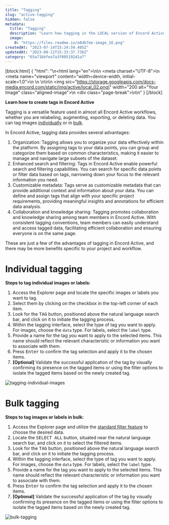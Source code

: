 ```yaml
---
title: "Tagging"
slug: "active-tagging"
hidden: false
metadata: 
  title: "Tagging"
  description: "Learn how tagging in the LOCAL version of Encord Active enhances data organization, search, and collaboration. Efficient workflow tips."
  image: 
    0: "https://files.readme.io/e8db7ee-image_16.png"
createdAt: "2023-07-14T15:24:59.405Z"
updatedAt: "2023-08-11T15:33:37.736Z"
category: "65a71bbfea7a3f005192d1a7"
---
```


[block:html]
{
  "html": "<!DOCTYPE html>\n<html lang=\"en\">\n<head>\n    <meta charset=\"UTF-8\">\n    <meta name=\"viewport\" content=\"width=device-width, initial-scale=1.0\">\n    <title>Aligned Image with Page Break</title>\n    <style>\n        .aligned-image {\n            display: block;\n            margin: auto; /* This centers the image */\n        }\n\n        .page-break {\n            page-break-after: always; /* This adds a page break after the image */\n        }\n    </style>\n</head>\n<body>\n    <img src=\"https://storage.googleapis.com/docs-media.encord.com/static/img/active/local_02.png\" width=\"200 alt=\"Your Image\" class=\"aligned-image\">\n    <div class=\"page-break\"></div>\n</body>\n</html>"
}
[/block]


**Learn how to create tags in Encord Active**

Tagging is a versatile feature used in almost all Encord Active workflows, whether you are relabeling, augmenting, exporting, or deleting data. You can tag images [individually](#individual-tagging) or in [bulk](#bulk-tagging).

In Encord Active, tagging data provides several advantages:
1. Organization: Tagging allows you to organize your data effectively within the platform. By assigning tags to your data points, you can group and categorize them based on common characteristics, making it easier to manage and navigate large subsets of the dataset.
2. Enhanced search and filtering: Tags in Encord Active enable powerful search and filtering capabilities. You can search for specific data points or filter data based on tags, narrowing down your focus to the relevant information you need.
3. Customizable metadata: Tags serve as customizable metadata that can provide additional context and information about your data. You can define and assign tags that align with your specific project requirements, providing meaningful insights and annotations for efficient data analysis.
4. Collaboration and knowledge sharing: Tagging promotes collaboration and knowledge sharing among team members in Encord Active. With consistent tagging conventions, team members can easily understand and access tagged data, facilitating efficient collaboration and ensuring everyone is on the same page.

These are just a few of the advantages of tagging in Encord Active, and there may be more benefits specific to your project and workflow.

# Individual tagging

**Steps to tag individual images or labels:**
1. Access the Explorer page and locate the specific images or labels you want to tag.
2. Select them by clicking on the checkbox in the top-left corner of each item.
3. Look for the <kbd>TAG</kbd> button, positioned above the natural language search bar, and click on it to initiate the tagging process.
4. Within the tagging interface, select the type of tag you want to apply. For images, choose the `data` type. For labels, select the `label` type.
5. Provide a name for the tag you want to apply to the selected items. This name should reflect the relevant characteristic or information you want to associate with them.
6. Press <kbd>Enter</kbd> to confirm the tag selection and apply it to the chosen items.
7. **[Optional]** Validate the successful application of the tag by visually confirming its presence on the tagged items or using the filter options to isolate the tagged items based on the newly created tag.

![tagging-individual-images](https://storage.cloud.google.com/docs-media.encord.com/static/img/images/user-guide/tagging-individual-images.png)

# Bulk tagging

**Steps to tag images or labels in bulk:**
1. Access the Explorer page and utilize the [standard filter feature](https://docs.encord.com/docs/active-filtering#standard-filter-feature) to choose the desired data.
2. Locate the <kbd>SELECT ALL</kbd> button, situated near the natural language search bar, and click on it to select the filtered items.
3. Look for the <kbd>TAG</kbd> button, positioned above the natural language search bar, and click on it to initiate the tagging process.
4. Within the tagging interface, select the type of tag you want to apply. For images, choose the `data` type. For labels, select the `label` type.
5. Provide a name for the tag you want to apply to the selected items. This name should reflect the relevant characteristic or information you want to associate with them.
6. Press <kbd>Enter</kbd> to confirm the tag selection and apply it to the chosen items.
7. **[Optional]** Validate the successful application of the tag by visually confirming its presence on the tagged items or using the filter options to isolate the tagged items based on the newly created tag.

![bulk-tagging](https://storage.cloud.google.com/docs-media.encord.com/static/img/images/user-guide/tagging-in-bulk.png)
